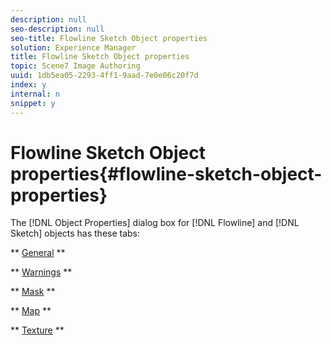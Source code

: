 ```yaml
---
description: null
seo-description: null
seo-title: Flowline Sketch Object properties
solution: Experience Manager
title: Flowline Sketch Object properties
topic: Scene7 Image Authoring
uuid: 1db5ea05-2293-4ff1-9aad-7e0e06c20f7d
index: y
internal: n
snippet: y
---
```


# Flowline Sketch Object properties{#flowline-sketch-object-properties}

The [!DNL Object Properties] dialog box for [!DNL Flowline] and [!DNL Sketch] objects has these tabs:

** [General](../../c-vat-obj-pg/c-vat-abt-obj-prop/c-vat-3d-obj-prop/c-vat-3d-flow-obj-prop/c-vat-gen-tab-obj.md#concept-41227a4c8797447cb4ec1e8937a6f8a7) **

** [Warnings](../../c-vat-obj-pg/c-vat-abt-obj-prop/c-vat-app-obj-prop/c-vat-warning-tab.md#concept-a4134befdef446a9bb4f5fbb3f9b27d1) **

** [Mask](../../c-vat-obj-pg/c-vat-abt-obj-prop/c-vat-3d-obj-prop/c-vat-3d-flow-obj-prop/c-vat-mask-tab-obj.md#concept-2c0068e148274fbe9cfbdbdd08935730) **

** [Map](../../c-vat-obj-pg/c-vat-abt-obj-prop/c-vat-3d-obj-prop/c-vat-3d-flow-obj-prop/t-vat-map-tab-obj.md#task-725d727658aa471dbfd4b63c2870549f) **

** [Texture](../../c-vat-obj-pg/c-vat-abt-obj-prop/c-vat-3d-obj-prop/c-vat-3d-flow-obj-prop/c-vat-text-tab-obj.md#concept-81d47c5bdaf64427a222acfee3e6d557) ** 
